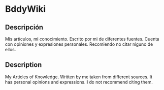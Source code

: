 # BddyWiki

## Descripción
Mis artículos, mi conocimiento. Escrito por mi de diferentes fuentes.
Cuenta con opiniones y expresiones personales.  Recomiendo no citar niguno de ellos.

## Description
My Articles of Knowledge. Written by me taken from different sources.
It has personal opinions and expressions. I do not recommend citing them.

